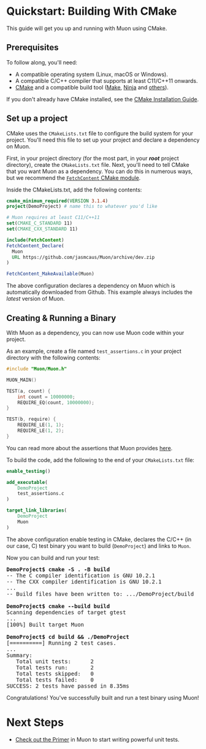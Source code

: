 # Quickstart: Building With CMake

This guide will get you up and running with Muon using CMake. 

## Prerequisites
To follow along, you'll need:
* A compatible operating system (Linux, macOS or Windows).
* A compatible C/C++ compiler that supports at least C11/C++11 onwards.
* [CMake](https://cmake.org/) and a compatible build tool ([Make](https://www.gnu.org/software/make/), [Ninja](https://ninja-build.org/) and [others](https://cmake.org/cmake/help/latest/manual/cmake-generators.7.html)). 

If you don't already have CMake installed, see the [CMake Installation Guide](https://cmake.org/install). 


## Set up a project
CMake uses the `CMakeLists.txt` file to configure the build system for your project. You'll need this file to set up your project and declare a dependency on Muon. 

First, in your project directory (for the most part, in your ***root*** project directory), create the `CMakeLists.txt` file. 
Next, you'll need to tell CMake that you want Muon as a dependency. You can do this in numerous ways, but we recommend the [`FetchContent` CMake module](https://cmake.org/cmake/help/latest/module/FetchContent.html). 

Inside the CMakeLists.txt, add the following contents:
```cmake
cmake_minimum_required(VERSION 3.1.4)
project(DemoProject) # name this to whatever you'd like 

# Muon requires at least C11/C++11
set(CMAKE_C_STANDARD 11)
set(CMAKE_CXX_STANDARD 11)

include(FetchContent)
FetchContent_Declare(
  Muon
  URL https://github.com/jasmcaus/Muon/archive/dev.zip
)

FetchContent_MakeAvailable(Muon)
```

The above configuration declares a dependency on Muon which is automatically downloaded from Github. This example always includes the *latest* version of Muon. 

## Creating & Running a Binary
With Muon as a dependency, you can now use Muon code within your project. 

As an example, create a file named `test_assertions.c` in your project directory with the following contents:
```c
#include "Muon/Muon.h"

MUON_MAIN()

TEST(a, count) { 
    int count = 10000000;
    REQUIRE_EQ(count, 10000000); 
}

TEST(b, require) {
    REQUIRE_LE(1, 1);
    REQUIRE_LE(1, 2);
}
```

You can read more about the assertions that Muon provides [here](https://github.com/jasmcaus/Muon/blob/dev/docs/CMake-quickstart.md). 

To build the code, add the following to the end of your `CMakeLists.txt` file:
```cmake
enable_testing()

add_executable(
    DemoProject
    test_assertions.c
) 

target_link_libraries(
    DemoProject
    Muon
)
```

The above configuration enable testing in CMake, declares the C/C++ (in our case, C) test binary you want to build (`DemoProject`) and links to `Muon`. 

Now you can build and run your test:
<pre>
<strong>DemoProject$ cmake -S . -B build </strong>
-- The C compiler identification is GNU 10.2.1
-- The CXX compiler identification is GNU 10.2.1
...
-- Build files have been written to: .../DemoProject/build

<strong>DemoProject$ cmake --build build </strong>
Scanning dependencies of target gtest
...
[100%] Built target Muon

<strong>DemoProject$ cd build && ./DemoProject </strong>
[==========] Running 2 test cases.
...
Summary:
   Total unit tests:      2
   Total tests run:       2
   Total tests skipped:   0
   Total tests failed:    0
SUCCESS: 2 tests have passed in 8.35ms
</pre>

Congratulations! You've successfully built and run a test binary using Muon!

# Next Steps
* [Check out the Primer](muon-primer.md) in Muon to start writing powerful unit tests.